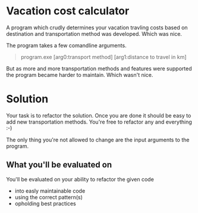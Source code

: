 # Vacation cost calculator

A program which crudly determines your vacation travling costs based on destination and transportation method was developed.
Which was nice.

The program takes a few comandline arguments.
> program.exe [arg0:transport method] [arg1:distance to travel in km]

But as more and more transportation methods and features were supported the program became harder to maintain.
Which wasn't nice.

# Solution

Your task is to refactor the solution.
Once you are done it should be easy to add new transportation methods.
You're free to refactor any and everything :-)

The only thing you're not allowed to change are the input arguments to the program.

## What you'll be evaluated on

You'll be evaluated on your ability to refactor the given code

- into easly maintainable code
- using the correct pattern(s)
- opholding best practices
